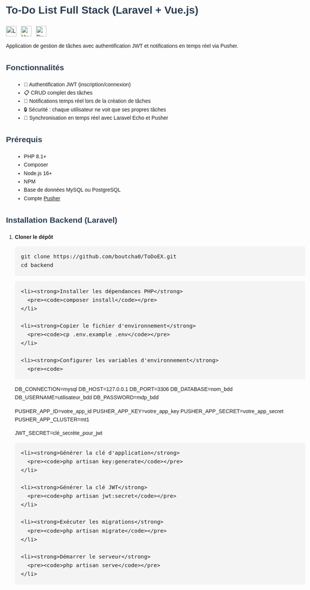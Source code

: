 <!DOCTYPE html>
<html lang="fr">
<head>
  <meta charset="UTF-8">
  <title>To-Do List Full Stack (Laravel + Vue.js)</title>
  <style>
    body {
      font-family: sans-serif;
      line-height: 1.6;
      max-width: 800px;
      margin: 2rem auto;
      padding: 0 1rem;
    }
    code, pre {
      background: #f4f4f4;
      padding: 0.2rem 0.4rem;
      border-radius: 4px;
      font-size: 0.9rem;
    }
    pre {
      overflow-x: auto;
      padding: 1rem;
    }
    h1, h2, h3 {
      color: #2c3e50;
    }
    ul {
      margin-left: 1.5rem;
    }
    img.badge {
      height: 28px;
      margin-right: 8px;
      vertical-align: middle;
    }
  </style>
</head>
<body>

  <h1>To-Do List Full Stack (Laravel + Vue.js)</h1>

  <p>
    <img class="badge" src="https://img.shields.io/badge/laravel-%23FF2D20.svg?style=for-the-badge&logo=laravel&logoColor=white" alt="Laravel">
    <img class="badge" src="https://img.shields.io/badge/vuejs-%2335495e.svg?style=for-the-badge&logo=vuedotjs&logoColor=%234FC08D" alt="Vue.js">
    <img class="badge" src="https://img.shields.io/badge/pusher-%2330A4FB.svg?style=for-the-badge&logo=pusher&logoColor=white" alt="Pusher">
  </p>

  <p>Application de gestion de tâches avec authentification JWT et notifications en temps réel via Pusher.</p>

  <h2>Fonctionnalités</h2>
  <ul>
    <li>🔐 Authentification JWT (inscription/connexion)</li>
    <li>📋 CRUD complet des tâches</li>
    <li>🔔 Notifications temps réel lors de la création de tâches</li>
    <li>🔒 Sécurité : chaque utilisateur ne voit que ses propres tâches</li>
    <li>🔄 Synchronisation en temps réel avec Laravel Echo et Pusher</li>
  </ul>

  <h2>Prérequis</h2>
  <ul>
    <li>PHP 8.1+</li>
    <li>Composer</li>
    <li>Node.js 16+</li>
    <li>NPM</li>
    <li>Base de données MySQL ou PostgreSQL</li>
    <li>Compte <a href="https://pusher.com/" target="_blank">Pusher</a></li>
  </ul>

  <h2>Installation Backend (Laravel)</h2>

  <ol>
    <li><strong>Cloner le dépôt</strong>
      <pre><code>git clone https://github.com/boutcha0/ToDoEX.git
cd backend</code></pre>
    </li>

    <li><strong>Installer les dépendances PHP</strong>
      <pre><code>composer install</code></pre>
    </li>

    <li><strong>Copier le fichier d'environnement</strong>
      <pre><code>cp .env.example .env</code></pre>
    </li>

    <li><strong>Configurer les variables d'environnement</strong>
      <pre><code>
DB_CONNECTION=mysql
DB_HOST=127.0.0.1
DB_PORT=3306
DB_DATABASE=nom_bdd
DB_USERNAME=utilisateur_bdd
DB_PASSWORD=mdp_bdd

PUSHER_APP_ID=votre_app_id
PUSHER_APP_KEY=votre_app_key
PUSHER_APP_SECRET=votre_app_secret
PUSHER_APP_CLUSTER=mt1

JWT_SECRET=clé_secrète_pour_jwt
      </code></pre>
    </li>

    <li><strong>Générer la clé d'application</strong>
      <pre><code>php artisan key:generate</code></pre>
    </li>

    <li><strong>Générer la clé JWT</strong>
      <pre><code>php artisan jwt:secret</code></pre>
    </li>

    <li><strong>Exécuter les migrations</strong>
      <pre><code>php artisan migrate</code></pre>
    </li>

    <li><strong>Démarrer le serveur</strong>
      <pre><code>php artisan serve</code></pre>
    </li>
  </ol>

</body>
</html>
